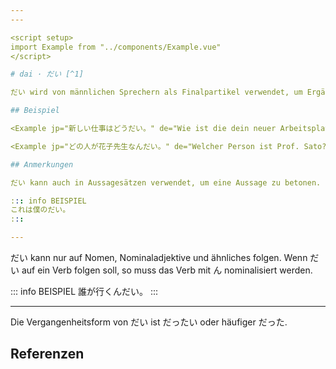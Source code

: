```yaml
---
---

<script setup>
import Example from "../components/Example.vue"
</script>

# dai · だい [^1]

だい wird von männlichen Sprechern als Finalpartikel verwendet, um Ergänzungsfragen zu stellen.

## Beispiel

<Example jp="新しい仕事はどうだい。" de="Wie ist die dein neuer Arbeitsplatz?" />

<Example jp="どの人が花子先生なんだい。" de="Welcher Person ist Prof. Sato?" />

## Anmerkungen

だい kann auch in Aussagesätzen verwendet, um eine Aussage zu betonen.

::: info BEISPIEL
これは僕のだい。
:::

---
```


だい kann nur auf Nomen, Nominaladjektive und ähnliches folgen. Wenn だい auf ein Verb folgen soll, so muss das Verb mit ん nominalisiert werden.

::: info BEISPIEL
誰が行くんだい。
:::

---

Die Vergangenheitsform von だい ist だったい oder häufiger だった.

## Referenzen

[^1]: Makino, Seiichi & Tsutsui, Michio. 2017. *A Dictionary of Basic Japanese Grammar*. The Japan Times, S. 90-93.
